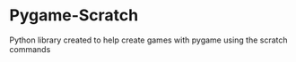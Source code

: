 # Pygame-Scratch

Python library created to help create games with pygame using the scratch commands
